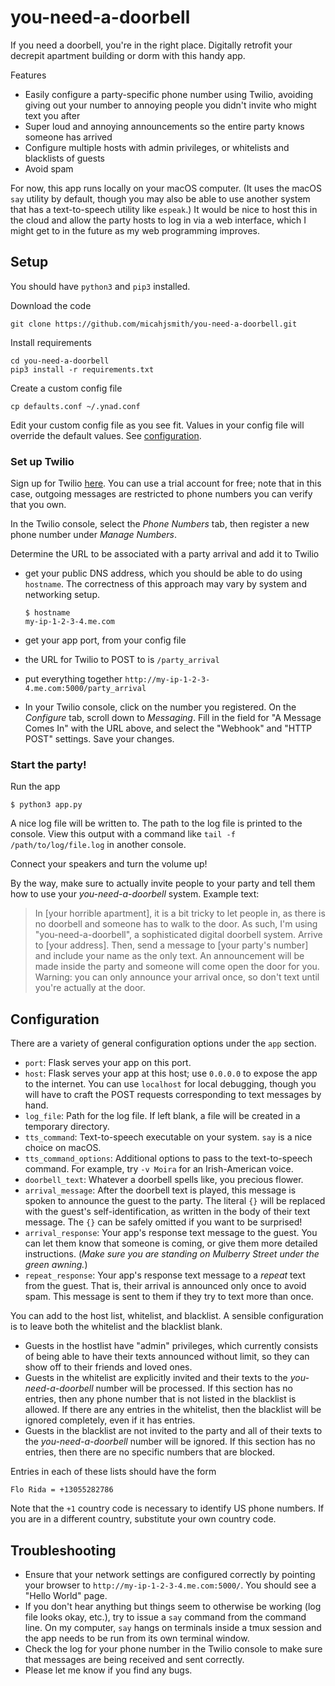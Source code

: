 # you-need-a-doorbell

If you need a doorbell, you're in the right place. Digitally retrofit your decrepit
apartment building or dorm with this handy app.

Features
- Easily configure a party-specific phone number using Twilio, avoiding giving out your
    number to annoying people you didn't invite who might text you after
- Super loud and annoying announcements so the entire party knows someone has arrived
- Configure multiple hosts with admin privileges, or whitelists and blacklists of guests
- Avoid spam

For now, this app runs locally on your macOS computer. (It uses the macOS `say` utility by
default, though you may also be able to use another system that has a text-to-speech utility
like `espeak`.) It would be nice to host this in the cloud and allow the party hosts to log
in via a web interface, which I might get to in the future as my web programming improves.

## Setup

You should have `python3` and `pip3` installed.

Download the code
```
git clone https://github.com/micahjsmith/you-need-a-doorbell.git
```

Install requirements
```
cd you-need-a-doorbell
pip3 install -r requirements.txt
```

Create a custom config file
```
cp defaults.conf ~/.ynad.conf
```

Edit your custom config file as you see fit. Values in your config file will override the
default values. See [configuration](#configuration).

### Set up Twilio

Sign up for Twilio [here](https://www.twilio.com/try-twilio). You can use a trial account
for free; note that in this case, outgoing messages are restricted to phone numbers you can
verify that you own.

In the Twilio console, select the *Phone Numbers* tab, then register a new phone number
under *Manage Numbers*.

Determine the URL to be associated with a party arrival and add it to Twilio
- get your public DNS address, which you should be able to do using `hostname`. The
    correctness of this approach may vary by system and networking setup.

    ```
    $ hostname
    my-ip-1-2-3-4.me.com
    ```
- get your app port, from your config file
- the URL for Twilio to POST to is `/party_arrival`
- put everything together `http://my-ip-1-2-3-4.me.com:5000/party_arrival`
- In your Twilio console, click on the number you registered. On the *Configure* tab, scroll
    down to *Messaging*. Fill in the field for "A Message Comes In" with the URL above, and
    select the "Webhook" and "HTTP POST" settings. Save your changes.

### Start the party!

Run the app
```
$ python3 app.py
```

A nice log file will be written to. The path to the log file is printed to the console. View
this output with a command like `tail -f /path/to/log/file.log` in another console.

Connect your speakers and turn the volume up!

By the way, make sure to actually invite people to your party and tell them how to use your
*you-need-a-doorbell* system. Example text:
> In [your horrible apartment], it is a bit tricky to let people in, as there is no doorbell
> and someone has to walk to the door. As such, I'm using "you-need-a-doorbell", a
> sophisticated digital doorbell system. Arrive to [your address]. Then, send a message to
> [your party's number] and include your name as the only text. An announcement will be made
> inside the party and someone will come open the door for you. Warning: you can only
> announce your arrival once, so don't text until you're actually at the door.

## Configuration

There are a variety of general configuration options under the `app` section.
- `port`: Flask serves your app on this port.
- `host`: Flask serves your app at this host; use `0.0.0.0` to expose the app to the
    internet. You can use `localhost` for local debugging, though you will have to
    craft the POST requests corresponding to text messages by hand.
- `log_file`: Path for the log file. If left blank, a file will be created in a
    temporary directory.
- `tts_command`: Text-to-speech executable on your system. `say` is a nice choice on
    macOS.
- `tts_command_options`: Additional options to pass to the text-to-speech command. For
    example, try `-v Moira` for an Irish-American voice.
- `doorbell_text`: Whatever a doorbell spells like, you precious flower.
- `arrival_message`: After the doorbell text is played, this message is spoken to
    announce the guest to the party. The literal `{}` will be replaced with the guest's
    self-identification, as written in the body of their text message. The `{}` can be
    safely omitted if you want to be surprised!
- `arrival_response`: Your app's response text message to the guest. You can let them
    know that someone is coming, or give them more detailed instructions. (*Make sure you
    are standing on Mulberry Street under the green awning.*)
- `repeat_response`: Your app's response text message to a *repeat* text from the guest.
    That is, their arrival is announced only once to avoid spam. This message is sent to
    them if they try to text more than once.

You can add to the host list, whitelist, and blacklist. A sensible configuration is to leave
both the whitelist and the blacklist blank.
- Guests in the hostlist have "admin" privileges, which currently consists of being able to
    have their texts announced without limit, so they can show off to their friends and loved ones.
- Guests in the whitelist are explicitly invited and their texts to the
    *you-need-a-doorbell* number will be processed. If this section has no entries, then any
    phone number that is not listed in the blacklist is allowed. If there are any entries in
    the whitelist, then the blacklist will be ignored completely, even if it has entries.
- Guests in the blacklist are not invited to the party and all of their texts to the
    *you-need-a-doorbell* number will be ignored. If this section has no entries, then there
    are no specific numbers that are blocked.

Entries in each of these lists should have the form
```
Flo Rida = +13055282786
```
Note that the `+1` country code is necessary to identify US phone numbers. If you are in a
different country, substitute your own country code.

## Troubleshooting

- Ensure that your network settings are configured correctly by pointing your browser to
`http://my-ip-1-2-3-4.me.com:5000/`. You should see a "Hello World" page.
- If you don't hear anything but things seem to otherwise be working (log file looks okay,
    etc.), try to issue a `say` command from the command line. On my computer, `say` hangs
    on terminals inside a tmux session and the app needs to be run from its own terminal
    window.
- Check the log for your phone number in the Twilio console to make sure that messages are
    being received and sent correctly.
- Please let me know if you find any bugs.
